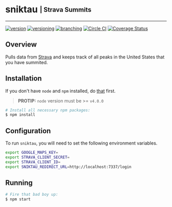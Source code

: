 # sniktau <sub><sup>| Strava Summits </sup></sub>

--------------------------------------------------------------------------------

[![version](http://img.shields.io/badge/version-v0.0.1-blue.svg)](#) [![versioning](http://img.shields.io/badge/versioning-semver-blue.svg)](http://semver.org/) [![branching](http://img.shields.io/badge/branching-github%20flow-blue.svg)](https://guides.github.com/introduction/flow/)
[![Circle CI](https://circleci.com/gh/jjwyse/sniktau.svg?style=shield)](https://circleci.com/gh/jjwyse/sniktau)
[![Coverage Status](https://coveralls.io/repos/github/jjwyse/sniktau/badge.svg)](https://coveralls.io/github/jjwyse/sniktau)


## Overview
Pulls data from [Strava](https://strava.com) and keeps track of all peaks in the United States that you have summited.

## Installation
If you don't have `node` and `npm` installed, do [that](https://docs.npmjs.com/getting-started/installing-node) first.

> __PROTIP:__ `node` version must  be >= `v4.0.0`

```bash
# Install all necessary npm packages:
$ npm install
```

## Configuration
To run `sniktau`, you will need to set the following environment variables.

```bash
export GOOGLE_MAPS_KEY=
export STRAVA_CLIENT_SECRET=
export STRAVA_CLIENT_ID=
export SNIKTAU_REDIRECT_URL=http://localhost:7337/login
```

## Running
```bash
# Fire that bad boy up:
$ npm start
```
